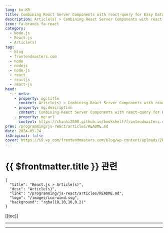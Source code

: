 ```yaml
---
lang: ko-KR
title: Combining React Server Components with react-query for Easy Data Management
description: Article(s) > Combining React Server Components with react-query for Easy Data Management
icon: fa-brands fa-react
category: 
  - Node.js
  - React.js
  - Article(s)
tag: 
  - blog
  - frontendmasters.com
  - node
  - nodejs
  - node-js
  - react
  - reactjs
  - react-js
head:
  - - meta:
    - property: og:title
      content: Article(s) > Combining React Server Components with react-query for Easy Data Management
    - property: og:description
      content: Combining React Server Components with react-query for Easy Data Management
    - property: og:url
      content: https://chanhi2000.github.io/bookshelf/frontendmasters.com/combining-react-server-components-with-react-query-for-easy-data-management.html
prev: /programming/js-react/articles/README.md
date: 2024-05-24
isOriginal: false
cover: https://i0.wp.com/frontendmasters.com/blog/wp-content/uploads/2024/05/image-6.png?resize=1024%2C585&ssl=1
---
```


# {{ $frontmatter.title }} 관련

```component VPCard
{
  "title": "React.js > Article(s)",
  "desc": "Article(s)",
  "link": "/programming/js-react/articles/README.md",
  "logo": "/images/ico-wind.svg",
  "background": "rgba(10,10,10,0.2)"
}
```

[[toc]]

---

<SiteInfo
  name="Combining React Server Components with react-query for Easy Data Management"
  desc="Server-side component rendering can improve data loading efficiency over client-rendered SPAs. Despite their benefits, such as out-of-order streaming, they have limitations, including slow server action updates and lack of support for client-side interactivity. React Query complements RSC by managing client-side data updates, addressing some of RSC's drawbacks."
  url="https://frontendmasters.com/news/combining-react-server-components-with-react-query-for-easy-data-management/"
  logo="https://frontendmasters.com/favicon.ico"
  preview="https://i0.wp.com/frontendmasters.com/blog/wp-content/uploads/2024/05/image-6.png?resize=1024%2C585&ssl=1"/>

<!-- TODO: 작성 -->

---

<TagLinks />